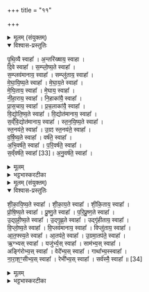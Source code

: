 +++
title = "११"

+++

<details><summary>मूलम् (संयुक्तम्)</summary>

पृ॒थि॒व्यै स्वाहा॒न्तरि॑ख्षाय॒ स्वाहा॑ दि॒वे स्वाहा॑ सम्प्लोष्य॒ते स्वाहा॑ स॒म्प्लव॑मानाय॒ स्वाहा॒ सम्प्लु॑ताय॒ स्वाहा॑ मेघायिष्य॒ते स्वाहा॑ मेघाय॒ते स्वाहा॑ मेघि॒ताय॒ स्वाहा॑ मे॒घाय॒ स्वाहा॑ नीहा॒राय॒ स्वाहा॑ नि॒हाका॑यै॒ स्वाहा᳚ प्रास॒चाय॒ स्वाहा᳚ प्रच॒लाका॑यै॒ स्वाहा॑ विद्योतिष्य॒ते स्वाहा॑ वि॒द्योत॑मानाय॒ स्वाहा॑ सव्ँवि॒द्योत॑मानाय॒ स्वाहा᳚ स्तनयिष्य॒ते स्वाहा᳚ स्त॒नय॑ते॒ स्वाहो॒ग्रꣵ स्त॒नय॑ते॒ स्वाहा॑ वर्षिष्य॒ते स्वाहा॒ वर्ष॑ते॒ स्वाहा॑भि॒वर्ष॑ते॒ स्वाहा॑ परि॒वर्ष॑ते॒ स्वाहा॑ स॒व्ँवर्ष॑ते [33]  
स्वाहा॑नु॒वर्ष॑ते॒ स्वाहा॑
</details>

<details open><summary>विश्वास-प्रस्तुतिः</summary>

पृ॒थि॒व्यै स्वाहा᳚ । अ॒न्तरि॑ख्षाय॒ स्वाहा ।  
दि॒वे स्वाहा᳚ । स॒म्प्लो॒ष्य॒ते स्वाहा᳚ ।  
स॒म्प्लव॑मानाय॒ स्वाहा᳚ । सम्प्लु॑ताय॒ स्वाहा᳚ ।  
मे॒घा॒यि॒ष्य॒ते स्वाहा᳚ । मे॒घा॒य॒ते स्वाहा᳚ ।  
मे॒घि॒ताय॒ स्वाहा᳚ । मे॒घाय॒ स्वाहा᳚ ।  
नी॒हा॒राय॒ स्वाहा᳚ । नि॒हाका॑यै॒ स्वाहा᳚ ।  
प्रा॒स॒चाय॒ स्वाहा᳚ । प्र॒च॒लाका॑यै॒ स्वाहा᳚ ।  
वि॒द्यो॒ति॒ष्य॒ते स्वाहा᳚ । वि॒द्योत॑मानाय॒ स्वाहा᳚ ।  
स॒व्ँवि॒द्योत॑मानाय॒ स्वाहा᳚ । स्त॒न॒यि॒ष्य॒ते स्वाहा᳚ ।  
स्त॒नय॑ते॒ स्वाहा᳚ । उ॒ग्रꣵ स्त॒नय॑ते॒ स्वाहा᳚ ।  
व॒र्षि॒ष्य॒ते स्वाहा᳚ । वर्ष॑ते॒ स्वाहा᳚ ।  
अ॒भि॒वर्ष॑ते॒ स्वाहा᳚ । प॒रि॒वर्ष॑ते॒ स्वाहा᳚ ।  
स॒व्ँवर्ष॑ते॒ स्वाहा᳚ [33]। अ॒नु॒वर्ष॑ते॒ स्वाहा᳚ ।
</details>

<details><summary>मूलम्</summary>

पृ॒थि॒व्यै स्वाहा᳚ । अ॒न्तरि॑ख्षाय॒ स्वाहा ।  
दि॒वे स्वाहा᳚ । स॒म्प्लो॒ष्य॒ते स्वाहा᳚ ।  
स॒म्प्लव॑मानाय॒ स्वाहा᳚ । सम्प्लु॑ताय॒ स्वाहा᳚ ।  
मे॒घा॒यि॒ष्य॒ते स्वाहा᳚ । मे॒घा॒य॒ते स्वाहा᳚ ।  
मे॒घि॒ताय॒ स्वाहा᳚ । मे॒घाय॒ स्वाहा᳚ ।  
नी॒हा॒राय॒ स्वाहा᳚ । नि॒हाका॑यै॒ स्वाहा᳚ ।  
प्रा॒स॒चाय॒ स्वाहा᳚ । प्र॒च॒लाका॑यै॒ स्वाहा᳚ ।  
वि॒द्यो॒ति॒ष्य॒ते स्वाहा᳚ । वि॒द्योत॑मानाय॒ स्वाहा᳚ ।  
स॒व्ँवि॒द्योत॑मानाय॒ स्वाहा᳚ । स्त॒न॒यि॒ष्य॒ते स्वाहा᳚ ।  
स्त॒नय॑ते॒ स्वाहा᳚ । उ॒ग्रꣵ स्त॒नय॑ते॒ स्वाहा᳚ ।  
व॒र्षि॒ष्य॒ते स्वाहा᳚ । वर्ष॑ते॒ स्वाहा᳚ ।  
अ॒भि॒वर्ष॑ते॒ स्वाहा᳚ । प॒रि॒वर्ष॑ते॒ स्वाहा᳚ ।  
स॒व्ँवर्ष॑ते॒ स्वाहा᳚ [33]। अ॒नु॒वर्ष॑ते॒ स्वाहा᳚ ।
</details>

<details><summary>भट्टभास्करटीका</summary>

1अथाश्वमेधे नक्तंहोमाः - पृथिव्यै स्वाहेत्यादयः निगदसिद्धाः ॥ संप्लवनं वर्षार्थमुपक्रमः; त्रैकाल्येन प्रवृत्तिरुच्यते । लृट् व्यत्ययेन । मेघायिष्यते मेघान् करिष्यते । 'शब्दवैर' इति क्यङ्, व्यत्ययेन परस्मैपदम् । मेघायते मेघमात्मन इच्छते । 'नच्छन्दस्यपुत्रस्य' इतीत्वाभावः । मेधिताय सञ्जातमेघाय । इतच्प्रत्ययः 'तदस्य सञ्जातम्' इति । मेघाय वर्षहेतवे । निहाका नीहारस्य परा काष्ठा यत्र निहततरं कोष्ठं इति प्रयुञ्जते शीतेनार्ताः । तमोभिभूताय प्रासचाय नीहारेण संकुचते यत्र जन्तवः शीतेन संकुचिता भवन्ति' तमसा वा निश्चेष्टाः । सर्वत्र पृषोदरादित्वादिष्टरूपसिद्धिः । प्रचलाका हेमन्तसमाप्तिकालः यत्रेतश्चेतश्च प्रचलन्ति जन्तवः । यद्वा - प्रकर्षेण चलन्ति । विशीर्य शिष्यन्त इति विद्योतनं विरळद्योतनम् । स्तननं शब्दनम् । उग्रं उद्रूर्णं श्रवणकटुकम् । वर्षणं धारापातनम् । अभिवर्षणं उपर्युपरि वर्षणम् । परिवर्षणं सर्वतो वर्षणम् । संवर्षणं सङ्गतपटलवर्षणम् । अनुवर्षणं स्थित्वास्थित्वा वर्षणम् ॥
</details>

<details><summary>मूलम् (संयुक्तम्)</summary>

शीकायिष्य॒ते स्वाहा॑ शीकाय॒ते स्वाहा॑ शीकि॒ताय॒ स्वाहा᳚ प्रोषिष्य॒ते स्वाहा᳚ प्रुष्ण॒ते स्वाहा॑ परिप्रुष्ण॒ते स्वाहो᳚द्ग्रहीष्य॒ते स्वाहो᳚द्गृह्ण॒ते स्वाहोद्गृ॑हीताय॒ स्वाहा॑ विप्लोष्य॒ते स्वाहा॑ वि॒प्लव॑मानाय॒ स्वाहा॒ विप्लु॑ताय॒ स्वाहा॑तफ्स्य॒ते स्वाहा॒तप॑ते॒ स्वाहो॒ग्रमा॒तप॑ते॒ स्वाह॒र्ग्भ्यस्स्वाहा॒ यजु॑र्भ्य॒स्स्वाहा॒ साम॑भ्य॒स्स्वाहाऽङ्गि॑रोभ्य॒स्स्वाहा॒ वेदे᳚भ्य॒स्स्वाहा॒ गाथा᳚भ्य॒स्स्वाहा॑ नाराश॒ꣳ॒सीभ्य॒स्स्वाहा॒ रैभी᳚भ्य॒स्स्वाहा॒ सर्व॑स्मै॒ स्वाहा᳚ ॥ [34]  
</details>

<details open><summary>विश्वास-प्रस्तुतिः</summary>

शी॒का॒यि॒ष्य॒ते स्वाहा᳚ । शी॒का॒य॒ते स्वाहा᳚ । शी॒कि॒ताय॒ स्वाहा᳚ ।  
प्रो॒षि॒ष्य॒ते स्वाहा᳚ । प्रु॒ष्णु॒ते स्वाहा᳚ । प॒रि॒प्रु॒ष्ण॒ते स्वाहा᳚ ।  
उ॒द्ग्र॒ही॒ष्य॒ते स्वाहा᳚ । उ॒द्गृ॒ह्ण॒ते स्वाहा᳚ । उद्गृ॑हीताय॒ स्वाहा᳚ ।  
वि॒प्लो॒ष्य॒ते स्वाहा᳚ । वि॒प्लव॑मानाय॒ स्वाहा᳚ । विप्लु॑ताय॒ स्वाहा᳚ ।  
आ॒त॒फ्स्य॒ते स्वाहा᳚ । आ॒तप॑ते॒ स्वाहा᳚ । उ॒ग्रमा॒तप॑ते॒ स्वाहा᳚ ।  
ऋ॒ग्भ्यस् स्वाहा᳚ । यजु॑र्भ्य॒स् स्वाहा᳚ । साम॑भ्य॒स् स्वाहा᳚ ।  
अङ्गि॑रोभ्य॒स् स्वाहा᳚ । वेदे᳚भ्य॒स् स्वाहा᳚ । गाथा᳚भ्य॒स्स्वाहा᳚ ।  
ना॒रा॒श॒ꣳ॒सीभ्य॒स् स्वाहा᳚ । रेभी᳚भ्य॒स् स्वाहा᳚ । सर्व॑स्मै॒ स्वाहा᳚ ॥ [34]  
</details>

<details><summary>मूलम्</summary>

शी॒का॒यि॒ष्य॒ते स्वाहा᳚ । शी॒का॒य॒ते स्वाहा᳚ । शी॒कि॒ताय॒ स्वाहा᳚ ।  
प्रो॒षि॒ष्य॒ते स्वाहा᳚ । प्रु॒ष्णु॒ते स्वाहा᳚ । प॒रि॒प्रु॒ष्ण॒ते स्वाहा᳚ ।  
उ॒द्ग्र॒ही॒ष्य॒ते स्वाहा᳚ । उ॒द्गृ॒ह्ण॒ते स्वाहा᳚ । उद्गृ॑हीताय॒ स्वाहा᳚ ।  
वि॒प्लो॒ष्य॒ते स्वाहा᳚ । वि॒प्लव॑मानाय॒ स्वाहा᳚ । विप्लु॑ताय॒ स्वाहा᳚ ।  
आ॒त॒फ्स्य॒ते स्वाहा᳚ । आ॒तप॑ते॒ स्वाहा᳚ । उ॒ग्रमा॒तप॑ते॒ स्वाहा᳚ ।  
ऋ॒ग्भ्यस् स्वाहा᳚ । यजु॑र्भ्य॒स् स्वाहा᳚ । साम॑भ्य॒स् स्वाहा᳚ ।  
अङ्गि॑रोभ्य॒स् स्वाहा᳚ । वेदे᳚भ्य॒स् स्वाहा᳚ । गाथा᳚भ्य॒स्स्वाहा᳚ ।  
ना॒रा॒श॒ꣳ॒सीभ्य॒स् स्वाहा᳚ । रेभी᳚भ्य॒स् स्वाहा᳚ । सर्व॑स्मै॒ स्वाहा᳚ ॥ [34]  
</details>

<details><summary>भट्टभास्करटीका</summary>

2शीकायिष्यते शीकां करिष्यते वृष्ट्युत्तरकालं सिमसिमसिमाकरणं शीकाकरणम् । अन्य आह - वर्षहेतुकं शैत्यं शीकीकरणमिति । शीकायते शीकमिच्छते । शीकिताय सञ्जातशीकाय । प्रोषणं पूरणादि । पूष प्लुहस्नेहसेचनपूरणेषु । उद्ग्रहणं वर्षस्योपरमः; मेघानां वा वर्षोत्तरकालं ऊर्ध्वनयनम् । संप्लावो मेघानामप्युपरमः । विप्लवः प्रतीपकः । आतपनं रविकिरणैः सर्वतो दाहः । ऋचः पादबद्धा मन्त्राः । अपदानि यजूंषि सामानि गीतयः । अङ्गिरोभिर्दृष्टाः शाखाविशेषा अङ्गिरोविधायकाः । गाथा वैदिकाः श्लोकाः अविधायकाः । नरैः शंसनीया देवताविशेषा नाराशंसाः, तत्सम्बन्धिन्य ऋचो नाराशंस्यः । रेभः शब्दकृदग्निः । तदीया ऋचो रैभ्यः । उत्सादि लक्षणोऽञ् । गोबलीवर्दन्यायेन व्यतिरिक्तविषयः ऋक्छब्दोत्र द्रष्टव्यः॥

इति सप्तमे पञ्चमे एकादशोनुवाकः ॥
</details>
